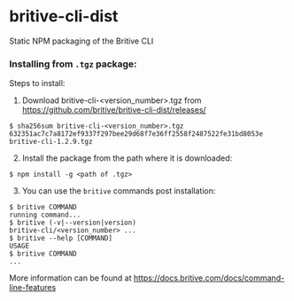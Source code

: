# britive-cli-dist
Static NPM packaging of the Britive CLI
### Installing from `.tgz` package:
Steps to install:
1. Download britive-cli-<version_number>.tgz from https://github.com/britive/britive-cli-dist/releases/
```
$ sha256sum britive-cli-<version_number>.tgz
632351ac7c7a8172ef9337f297bee29d68f7e36ff2558f2487522fe31bd8053e  britive-cli-1.2.9.tgz
```
2. Install the package from the path where it is downloaded:
```sh-session
$ npm install -g <path of .tgz>
```
3. You can use the `britive` commands post installation:
```
$ britive COMMAND
running command...
$ britive (-v|--version|version)
britive-cli/<version_number> ...
$ britive --help [COMMAND]
USAGE
$ britive COMMAND
...
```
More information can be found at https://docs.britive.com/docs/command-line-features

